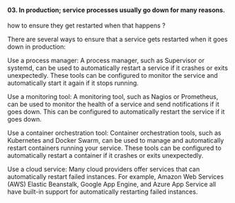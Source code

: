 #### 03. In production; service processes usually go down for many reasons.
how to ensure they get restarted when that happens ?

There are several ways to ensure that a service gets restarted when it goes down in production:

Use a process manager: A process manager, such as Supervisor or systemd,
can be used to automatically restart a service if it crashes or exits unexpectedly.
These tools can be configured to monitor the service and automatically start it again
if it stops running.

Use a monitoring tool: A monitoring tool, such as Nagios or Prometheus, 
can be used to monitor the health of a service and send notifications if it goes down.
This can be configured to automatically restart the service if it goes down.

Use a container orchestration tool: Container orchestration tools, such as Kubernetes
and Docker Swarm, can be used to manage and automatically restart containers running 
your service. These tools can be configured to automatically restart a container if it
crashes or exits unexpectedly.

Use a cloud service: Many cloud providers offer services that can automatically restart 
failed instances. For example, Amazon Web Services (AWS) Elastic Beanstalk, Google App
Engine, and Azure App Service all have built-in support for automatically restarting 
failed instances.
